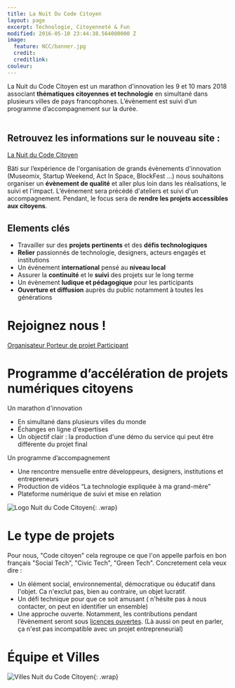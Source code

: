 ```yaml
---
title: La Nuit Du Code Citoyen
layout: page
excerpt: Technologie, Citoyenneté & Fun
modified: 2016-05-10 23:44:38.564000000 Z
image:
  feature: NCC/banner.jpg
  credit: 
  creditlink: 
couleur: 
---
```


La Nuit du Code Citoyen est un marathon d'innovation les 9 et 10 mars 2018 associant **thématiques citoyennes et technologie** en simultané dans plusieurs villes de pays francophones. L’évènement est suivi d’un programme d’accompagnement sur
la durée.         
<br><br>

<h2> Retrouvez les informations sur le nouveau site :</h2>

<div class="text-center" >  <a title="codecitoyen" class="btn btn-lg btn-accent btn-block" href="https://nuitcodecitoyen.org"> La Nuit du Code Citoyen</a> </div>



Bâti sur l’expérience de l'organisation de grands évènements d'innovation (Museomix, Startup Weekend, Act In Space, BlockFest ...) nous souhaitons organiser un **évènement de qualité** et aller plus loin dans les réalisations, le suivi et l'impact. L’évènement sera précédé d'ateliers et suivi d'un accompagnement. Pendant, le focus sera de **rendre les projets accessibles aux citoyens**.

## Elements clés 
* Travailler sur des **projets pertinents** et des **défis technologiques**
* **Relier** passionnés de technologie, designers, acteurs engagés et institutions
* Un événement **international** pensé au **niveau local**
* Assurer la **continuité** et le **suivi** des projets sur le long terme
* Un évènement **ludique et pédagogique** pour les participants
* **Ouverture et diffusion** auprès du public notamment à toutes les générations

# Rejoignez nous !

<a title="Organisateur" class="btn-accent" href="https://nuitcodecitoyen.org/participer/fr/organisateur">
Organisateur
</a> <a title="projet" class="btn-complement" href="https://nuitcodecitoyen.org/participer/fr/proposer-un-projet">
Porteur de projet
</a> <a title="participant" class="btn" href="https://nuitcodecitoyen.org/participer/fr/participant">
Participant</a> 

# Programme d’accélération de projets numériques citoyens 

Un marathon d'innovation 

* En simultané dans plusieurs villes du monde
* Échanges en ligne d'expertises
* Un objectif clair : la production d'une démo du service qui peut être différente du projet final

Un programme d’accompagnement 

* Une rencontre mensuelle entre développeurs, designers, institutions et entrepreneurs 
* Production de vidéos “La technologie expliquée à ma grand-mère”
* Plateforme numérique de suivi et mise en relation

![Logo Nuit du Code Citoyen]({{site.url}}/images/NCC/affiche.jpg){: .wrap}

# Le type de projets

Pour nous, "Code citoyen" cela regroupe ce que l'on appelle parfois en bon français "Social Tech", "Civic Tech", "Green Tech". Concretement cela veux dire : 

* Un élément social, environnemental, démocratique ou éducatif dans l'objet. Ca n'exclut pas, bien au contraire, un objet lucratif.
* Un défi technique pour que ce soit amusant ( n'hésite pas à nous contacter, on peut en identifier un ensemble)
* Une approche ouverte. Notamment, les contributions pendant l’évènement seront sous [licences ouvertes](https://lesbricodeurs.fr/articles/LicencesOuvertes/). (Là aussi on peut en parler, ça n'est pas incompatible avec un projet entrepreneurial)

# Équipe et Villes 

![Villes Nuit du Code Citoyen]({{site.url}}/images/NCC/villes.jpg){: .wrap}


